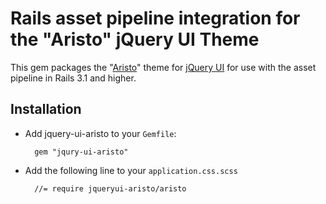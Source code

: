# Rails asset pipeline integration for the "Aristo" jQuery UI Theme

This gem packages the "[Aristo](https://github.com/taitems/Aristo-jQuery-UI-Theme)" theme for [jQuery UI](http://www.jqueryui.com) for use with the asset pipeline in Rails 3.1 and higher.

## Installation

* Add jquery-ui-aristo to your `Gemfile`:
    
        gem "jqury-ui-aristo"

* Add the following line to your `application.css.scss`

        //= require jqueryui-aristo/aristo
